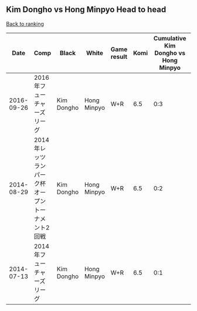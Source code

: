 ## Kim Dongho vs Hong Minpyo Head to head

[Back to ranking](../../index.md)




| **Date** | **Comp** | **Black** | **White** | **Game result** | **Komi** | **Cumulative Kim Dongho vs Hong Minpyo** | **Kim Dongho streak** | **Hong Minpyo streak** | 
| --- | --- | --- | --- | --- | --- | --- | --- | --- |
| 2016-09-26 | 2016年フューチャーズリーグ | Kim Dongho | Hong Minpyo | W+R | 6.5 | 0:3 | 0 | 3 | 
| 2014-08-29 | 2014年レッツランパーク杯オープントーナメント2回戦 | Kim Dongho | Hong Minpyo | W+R | 6.5 | 0:2 | 0 | 2 | 
| 2014-07-13 | 2014年フューチャーズリーグ | Kim Dongho | Hong Minpyo | W+R | 6.5 | 0:1 | 0 | 1 |




